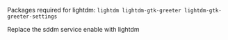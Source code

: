 Packages required for lightdm: `lightdm lightdm-gtk-greeter lightdm-gtk-greeter-settings`

Replace the sddm service enable with lightdm